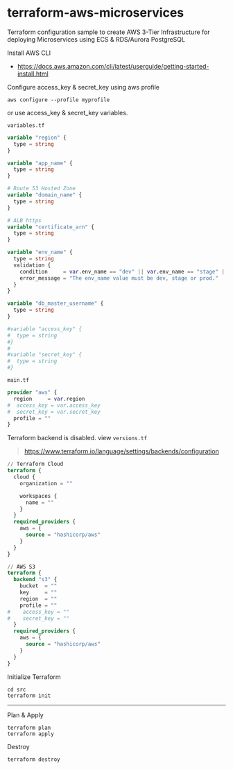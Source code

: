# terraform-aws-microservices
Terraform configuration sample to create AWS 3-Tier Infrastructure for deploying Microservices using ECS & RDS/Aurora PostgreSQL

Install AWS CLI
* <https://docs.aws.amazon.com/cli/latest/userguide/getting-started-install.html>

Configure access_key & secret_key using aws profile
```console
aws configure --profile myprofile
```
or use access_key & secret_key variables. 

`variables.tf`
```terraform
variable "region" {
  type = string
}

variable "app_name" {
  type = string
}

# Route 53 Hosted Zone
variable "domain_name" {
  type = string
}

# ALB https
variable "certificate_arn" {
  type = string
}

variable "env_name" {
  type = string
  validation {
    condition     = var.env_name == "dev" || var.env_name == "stage" || var.env_name == "prod"
    error_message = "The env_name value must be dev, stage or prod."
  }
}

variable "db_master_username" {
  type = string
}

#variable "access_key" {
#  type = string
#}
#
#variable "secret_key" {
#  type = string
#}
```
`main.tf`
```terraform
provider "aws" {
  region     = var.region
#  access_key = var.access_key
#  secret_key = var.secret_key
  profile = ""
}
```
Terraform backend is disabled. view `versions.tf`
> https://www.terraform.io/language/settings/backends/configuration
```terraform
// Terraform Cloud
terraform {
  cloud {
    organization = ""

    workspaces {
      name = ""
    }
  }
  required_providers {
    aws = {
      source = "hashicorp/aws"
    }
  }
}

// AWS S3
terraform {
  backend "s3" {
    bucket  = ""
    key     = ""
    region  = ""
    profile = ""
#    access_key = ""
#    secret_key = ""
  }
  required_providers {
    aws = {
      source = "hashicorp/aws"
    }
  }
}
```

Initialize Terraform
```console
cd src
terraform init
```
***

Plan & Apply
```console
terraform plan
terraform apply
```
Destroy
```console
terraform destroy
```

